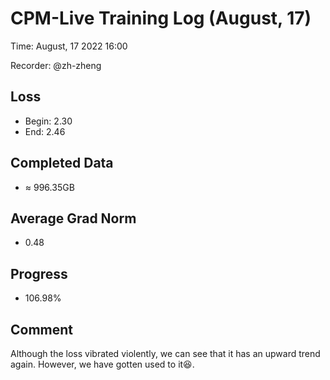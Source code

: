 
# CPM-Live Training Log (August, 17)

Time: August, 17 2022 16:00

Recorder: @zh-zheng

## Loss
- Begin: 2.30
- End: 2.46
	
## Completed Data
- $\approx$ 996.35GB

## Average Grad Norm
- 0.48

## Progress
- 106.98%

## Comment

Although the loss vibrated violently, we can see that it has an upward trend again. However, we have gotten used to it😆.


